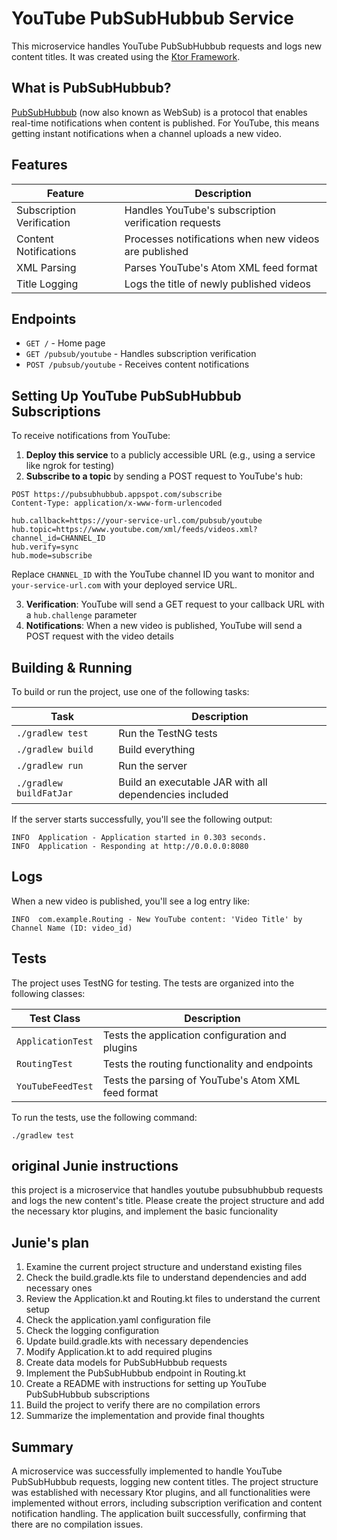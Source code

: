 # YouTube PubSubHubbub Service

This microservice handles YouTube PubSubHubbub requests and logs new content titles. It was created using the [Ktor Framework](https://ktor.io).

## What is PubSubHubbub?

[PubSubHubbub](https://github.com/pubsubhubbub/PubSubHubbub) (now also known as WebSub) is a protocol that enables real-time notifications when content is published. For YouTube, this means getting instant notifications when a channel uploads a new video.

## Features

| Feature                      | Description                                                         |
|------------------------------|---------------------------------------------------------------------|
| Subscription Verification    | Handles YouTube's subscription verification requests                |
| Content Notifications        | Processes notifications when new videos are published               |
| XML Parsing                  | Parses YouTube's Atom XML feed format                              |
| Title Logging                | Logs the title of newly published videos                            |

## Endpoints

- `GET /` - Home page
- `GET /pubsub/youtube` - Handles subscription verification
- `POST /pubsub/youtube` - Receives content notifications

## Setting Up YouTube PubSubHubbub Subscriptions

To receive notifications from YouTube:

1. **Deploy this service** to a publicly accessible URL (e.g., using a service like ngrok for testing)
2. **Subscribe to a topic** by sending a POST request to YouTube's hub:

```
POST https://pubsubhubbub.appspot.com/subscribe
Content-Type: application/x-www-form-urlencoded

hub.callback=https://your-service-url.com/pubsub/youtube
hub.topic=https://www.youtube.com/xml/feeds/videos.xml?channel_id=CHANNEL_ID
hub.verify=sync
hub.mode=subscribe
```

Replace `CHANNEL_ID` with the YouTube channel ID you want to monitor and `your-service-url.com` with your deployed service URL.

3. **Verification**: YouTube will send a GET request to your callback URL with a `hub.challenge` parameter
4. **Notifications**: When a new video is published, YouTube will send a POST request with the video details

## Building & Running

To build or run the project, use one of the following tasks:

| Task                          | Description                                                          |
|-------------------------------|----------------------------------------------------------------------|
| `./gradlew test`              | Run the TestNG tests                                                 |
| `./gradlew build`             | Build everything                                                     |
| `./gradlew run`               | Run the server                                                       |
| `./gradlew buildFatJar`       | Build an executable JAR with all dependencies included               |

If the server starts successfully, you'll see the following output:

```
INFO  Application - Application started in 0.303 seconds.
INFO  Application - Responding at http://0.0.0.0:8080
```

## Logs

When a new video is published, you'll see a log entry like:

```
INFO  com.example.Routing - New YouTube content: 'Video Title' by Channel Name (ID: video_id)
```

## Tests

The project uses TestNG for testing. The tests are organized into the following classes:

| Test Class                    | Description                                                          |
|-------------------------------|----------------------------------------------------------------------|
| `ApplicationTest`             | Tests the application configuration and plugins                      |
| `RoutingTest`                 | Tests the routing functionality and endpoints                        |
| `YouTubeFeedTest`             | Tests the parsing of YouTube's Atom XML feed format                  |

To run the tests, use the following command:

```
./gradlew test
```

## original Junie instructions
this project is a microservice that handles youtube pubsubhubbub requests and logs the new content's title. Please create the project structure and add the necessary ktor plugins, and implement the basic funcionality

## Junie's plan
1. Examine the current project structure and understand existing files
2. Check the build.gradle.kts file to understand dependencies and add necessary ones
3. Review the Application.kt and Routing.kt files to understand the current setup
4. Check the application.yaml configuration file
5. Check the logging configuration
6. Update build.gradle.kts with necessary dependencies
7. Modify Application.kt to add required plugins
8. Create data models for PubSubHubbub requests
9. Implement the PubSubHubbub endpoint in Routing.kt
10. Create a README with instructions for setting up YouTube PubSubHubbub subscriptions
11. Build the project to verify there are no compilation errors
12. Summarize the implementation and provide final thoughts

## Summary
A microservice was successfully implemented to handle YouTube PubSubHubbub requests, logging new content titles. The project structure was established with necessary Ktor plugins, and all functionalities were implemented without errors, including subscription verification and content notification handling. The application built successfully, confirming that there are no compilation issues.
